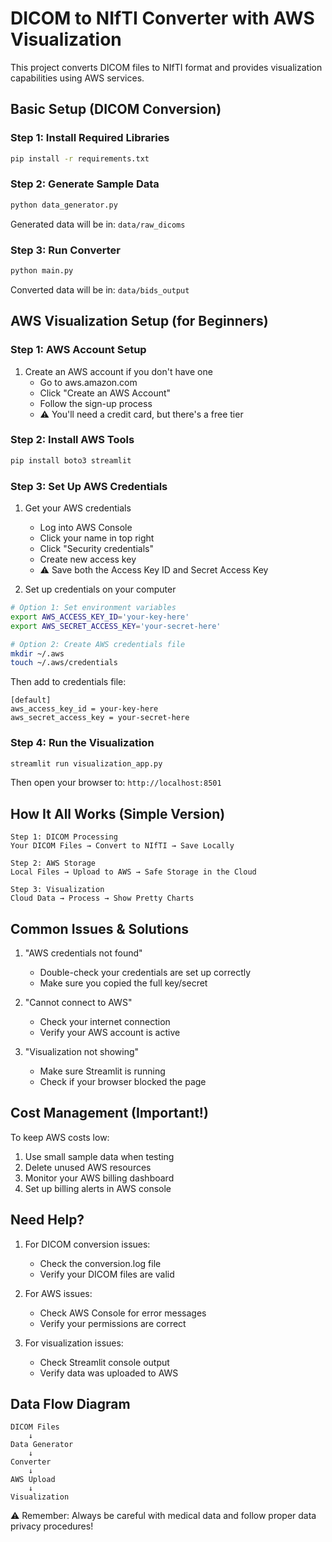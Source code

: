 # DICOM to NIfTI Converter with AWS Visualization

This project converts DICOM files to NIfTI format and provides visualization capabilities using AWS services.

## Basic Setup (DICOM Conversion)

### Step 1: Install Required Libraries
```bash
pip install -r requirements.txt
```

### Step 2: Generate Sample Data
```bash
python data_generator.py
```
Generated data will be in: `data/raw_dicoms`

### Step 3: Run Converter
```bash
python main.py
```
Converted data will be in: `data/bids_output`

## AWS Visualization Setup (for Beginners)

### Step 1: AWS Account Setup
1. Create an AWS account if you don't have one
   - Go to aws.amazon.com
   - Click "Create an AWS Account"
   - Follow the sign-up process
   - ⚠️ You'll need a credit card, but there's a free tier

### Step 2: Install AWS Tools
```bash
pip install boto3 streamlit
```

### Step 3: Set Up AWS Credentials
1. Get your AWS credentials
   - Log into AWS Console
   - Click your name in top right
   - Click "Security credentials"
   - Create new access key
   - ⚠️ Save both the Access Key ID and Secret Access Key

2. Set up credentials on your computer
```bash
# Option 1: Set environment variables
export AWS_ACCESS_KEY_ID='your-key-here'
export AWS_SECRET_ACCESS_KEY='your-secret-here'

# Option 2: Create AWS credentials file
mkdir ~/.aws
touch ~/.aws/credentials
```
Then add to credentials file:
```
[default]
aws_access_key_id = your-key-here
aws_secret_access_key = your-secret-here
```

### Step 4: Run the Visualization
```bash
streamlit run visualization_app.py
```
Then open your browser to: `http://localhost:8501`

## How It All Works (Simple Version)

```
Step 1: DICOM Processing
Your DICOM Files → Convert to NIfTI → Save Locally

Step 2: AWS Storage
Local Files → Upload to AWS → Safe Storage in the Cloud

Step 3: Visualization
Cloud Data → Process → Show Pretty Charts
```

## Common Issues & Solutions

1. "AWS credentials not found"
   - Double-check your credentials are set up correctly
   - Make sure you copied the full key/secret

2. "Cannot connect to AWS"
   - Check your internet connection
   - Verify your AWS account is active

3. "Visualization not showing"
   - Make sure Streamlit is running
   - Check if your browser blocked the page

## Cost Management (Important!)

To keep AWS costs low:
1. Use small sample data when testing
2. Delete unused AWS resources
3. Monitor your AWS billing dashboard
4. Set up billing alerts in AWS console

## Need Help?

1. For DICOM conversion issues:
   - Check the conversion.log file
   - Verify your DICOM files are valid

2. For AWS issues:
   - Check AWS Console for error messages
   - Verify your permissions are correct

3. For visualization issues:
   - Check Streamlit console output
   - Verify data was uploaded to AWS

## Data Flow Diagram

```
DICOM Files
    ↓
Data Generator
    ↓
Converter
    ↓
AWS Upload
    ↓
Visualization
```

⚠️ Remember: Always be careful with medical data and follow proper data privacy procedures!
